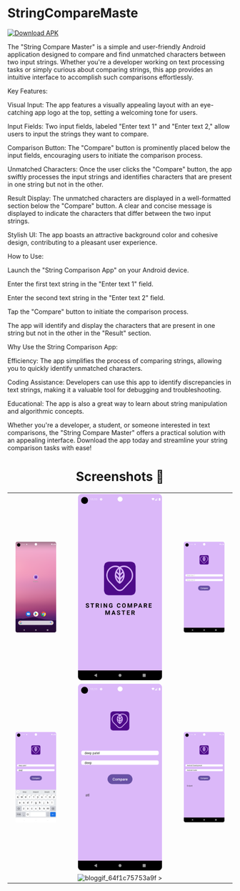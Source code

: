 # StringCompareMaste
[![Download APK](https://img.shields.io/badge/Download-APK-blue)](https://drive.google.com/file/d/1P5BG85mkIkEIKc78Gmmcw8nbx8Ti_Dd9/view?usp=sharing)


The "String Compare Master" is a simple and user-friendly Android application designed to compare and find unmatched characters between two input strings. Whether you're a developer working on text processing tasks or simply curious about comparing strings, this app provides an intuitive interface to accomplish such comparisons effortlessly.

Key Features:

Visual Input: The app features a visually appealing layout with an eye-catching app logo at the top, setting a welcoming tone for users.

Input Fields: Two input fields, labeled "Enter text 1" and "Enter text 2," allow users to input the strings they want to compare.

Comparison Button: The "Compare" button is prominently placed below the input fields, encouraging users to initiate the comparison process.

Unmatched Characters: Once the user clicks the "Compare" button, the app swiftly processes the input strings and identifies characters that are present in one string but not in the other.

Result Display: The unmatched characters are displayed in a well-formatted section below the "Compare" button. A clear and concise message is displayed to indicate the characters that differ between the two input strings.

Stylish UI: The app boasts an attractive background color and cohesive design, contributing to a pleasant user experience.

How to Use:

Launch the "String Comparison App" on your Android device.

Enter the first text string in the "Enter text 1" field.

Enter the second text string in the "Enter text 2" field.

Tap the "Compare" button to initiate the comparison process.

The app will identify and display the characters that are present in one string but not in the other in the "Result" section.

Why Use the String Comparison App:

Efficiency: The app simplifies the process of comparing strings, allowing you to quickly identify unmatched characters.

Coding Assistance: Developers can use this app to identify discrepancies in text strings, making it a valuable tool for debugging and troubleshooting.

Educational: The app is also a great way to learn about string manipulation and algorithmic concepts.

Whether you're a developer, a student, or someone interested in text comparisons, the "String Compare Master" offers a practical solution with an appealing interface. Download the app today and streamline your string comparison tasks with ease!


## <h1 align=center>Screenshots 📸</h1>


||||
|:----------------------------------------:|:-----------------------------------------:|:-----------------------------------------:|
| <img src= "1.png" width="80%" height="70%"> | <img src= "2.png" width="80%" height="70%"> | <img src= "3.png" width="80%" height="70%"> |
| <img src= "4.png" width="80%" height="70%"> | <img src= "5.png" width="80%" height="70%"> | <img src= "6.png" width="80%" height="70%"> |
|  | ![bloggif_64f1c75753a9f](https://github.com/deepbajud/Joke_App/assets/118447327/33c282f8-0340-41a1-913a-086246167d7d) >  |


<!--## App-Overview

 <img 
  width="30%"
  src="1.png"/>
<img 
  width="30%"
  src="2.png"/>
<img 
  width="30%"
  src="3.png"/>

<img 
  width="30%"
  src="4.png"/>
  <img 
  width="30%"
  src="5.png"/>
<img 
  width="30%"
  src="6.png"/>

  ![bloggif_64eef1e6f3623](https://github.com/deepbajud/StringCompareMaster/assets/118447327/b05a11b5-772d-410a-89fd-0671eb02afd4)

